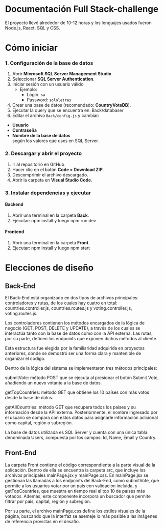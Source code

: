 # Documentación Full Stack-challenge
El proyecto llevó alrededor de 10-12 horas y los lenguajes usados fueron Node.js, React, SQL y CSS.
# Cómo iniciar

### 1. Configuración de la base de datos
1. Abrir **Microsoft SQL Server Management Studio**.  
2. Seleccionar **SQL Server Authentication**.  
3. Iniciar sesión con un usuario válido  
   - Ejemplo:  
     - Login: `sa`  
     - Password: `sololetras`  
4. Crear una base de datos (recomendado: **CountryVoteDB**).  
5. Ejecutar la query que se encuentra en: Back/database/
6. Editar el archivo `Back/config.js` y cambiar:
- **Usuario**  
- **Contraseña**  
- **Nombre de la base de datos**  
según los valores que uses en SQL Server.  

### 2. Descargar y abrir el proyecto
1. Ir al repositorio en GitHub.  
2. Hacer clic en el botón **Code > Download ZIP**.  
3. Descomprimir el archivo descargado.  
4. Abrir la carpeta en **Visual Studio Code**.  

### 3. Instalar dependencias y ejecutar

#### Backend
1. Abrir una terminal en la carpeta **Back**.  
2. Ejecutar: npm install y luego npm run dev

#### Frontend
1. Abrir una terminal en la carpeta **Front**.  
2. Ejecutar: npm install y luego npm start

# Elecciones de diseño
## Back-End
El Back-End está organizado en dos tipos de archivos principales: controladores y rutas, de los cuales hay cuatro en total: countries.controller.js, countries.routes.js y voting.controller.js, voting.routes.js. 

Los controladores contienen los métodos encargados de la lógica de negocio (GET, POST, DELETE y UPDATE), a través de los cuales se interactúa tanto con la base de datos como con la API externa. Las rutas, por su parte, definen los endpoints que exponen dichos métodos al cliente. 

Esta estructura fue elegida por la familiaridad adquirida en proyectos anteriores, donde se demostró ser una forma clara y mantenible de organizar el código.

Dentro de la lógica del sistema se implementaron tres métodos principales:

submitVote: método POST que se ejecuta al presionar el botón Submit Vote, añadiendo un nuevo votante a la base de datos.

getTopCountries: método GET que obtiene los 10 países con más votos desde la base de datos.

getAllCountries: método GET que recupera todos los países y su información desde la API externa. Posteriormente, el nombre ingresado por el usuario se compara con estos datos para asignarle información adicional como capital, región o subregión.

La base de datos utilizada es SQL Server y cuenta con una única tabla denominada Users, compuesta por los campos: Id, Name, Email y Country.

## Front-End
La carpeta Front contiene el código correspondiente a la parte visual de la aplicación. Dentro de ella se encuentra la carpeta src, que incluye los archivos principales mainPage.jsx y mainPage.css. En mainPage.jsx se gestionan las llamadas a los endpoints del Back-End, como submitVote, que permite a los usuarios votar por un país con validación incluida, y getTopCountries, que muestra en tiempo real el top 10 de países más votados. Además, este componente incorpora un buscador que permite filtrar por país, capital, región y subregión.

Por su parte, el archivo mainPage.css define los estilos visuales de la página, buscando que la interfaz se asemeje lo más posible a las imágenes de referencia provistas en el desafío.







